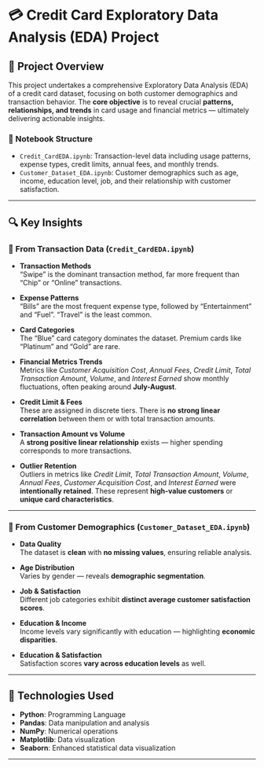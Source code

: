 # 💳 Credit Card Exploratory Data Analysis (EDA) Project

## 📝 Project Overview
This project undertakes a comprehensive Exploratory Data Analysis (EDA) of a credit card dataset, focusing on both customer demographics and transaction behavior. The **core objective** is to reveal crucial **patterns, relationships, and trends** in card usage and financial metrics — ultimately delivering actionable insights.

### 📁 Notebook Structure
- `Credit_CardEDA.ipynb`: Transaction-level data including usage patterns, expense types, credit limits, annual fees, and monthly trends.
- `Customer_Dataset_EDA.ipynb`: Customer demographics such as age, income, education level, job, and their relationship with customer satisfaction.

---

## 🔍 Key Insights

### 📂 From Transaction Data (`Credit_CardEDA.ipynb`)
- **Transaction Methods**  
  “Swipe” is the dominant transaction method, far more frequent than “Chip” or “Online” transactions.

- **Expense Patterns**  
  “Bills” are the most frequent expense type, followed by “Entertainment” and “Fuel”. “Travel” is the least common.

- **Card Categories**  
  The “Blue” card category dominates the dataset. Premium cards like “Platinum” and “Gold” are rare.

- **Financial Metrics Trends**  
  Metrics like *Customer Acquisition Cost*, *Annual Fees*, *Credit Limit*, *Total Transaction Amount*, *Volume*, and *Interest Earned* show monthly fluctuations, often peaking around **July-August**.

- **Credit Limit & Fees**  
  These are assigned in discrete tiers. There is **no strong linear correlation** between them or with total transaction amounts.

- **Transaction Amount vs Volume**  
  A **strong positive linear relationship** exists — higher spending corresponds to more transactions.

- **Outlier Retention**  
  Outliers in metrics like *Credit Limit*, *Total Transaction Amount*, *Volume*, *Annual Fees*, *Customer Acquisition Cost*, and *Interest Earned* were **intentionally retained**. These represent **high-value customers** or **unique card characteristics**.

---

### 👥 From Customer Demographics (`Customer_Dataset_EDA.ipynb`)
- **Data Quality**  
  The dataset is **clean** with **no missing values**, ensuring reliable analysis.

- **Age Distribution**  
  Varies by gender — reveals **demographic segmentation**.

- **Job & Satisfaction**  
  Different job categories exhibit **distinct average customer satisfaction scores**.

- **Education & Income**  
  Income levels vary significantly with education — highlighting **economic disparities**.

- **Education & Satisfaction**  
  Satisfaction scores **vary across education levels** as well.

---

## 🧰 Technologies Used
- **Python**: Programming Language  
- **Pandas**: Data manipulation and analysis  
- **NumPy**: Numerical operations  
- **Matplotlib**: Data visualization  
- **Seaborn**: Enhanced statistical data visualization  

---

